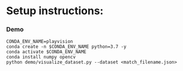 # Setup instructions:

### Demo
    CONDA_ENV_NAME=playvision
    conda create -n $CONDA_ENV_NAME python=3.7 -y
    conda activate $CONDA_ENV_NAME
    conda install numpy opencv
    python demo/visualize_dataset.py --dataset <match_filename.json>

